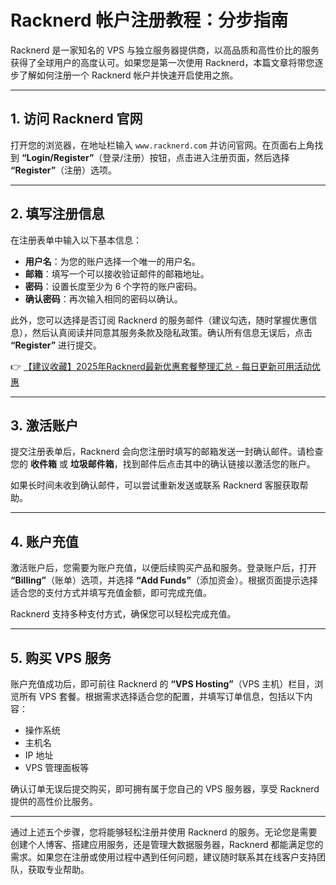 # Racknerd 帐户注册教程：分步指南

Racknerd 是一家知名的 VPS 与独立服务器提供商，以高品质和高性价比的服务获得了全球用户的高度认可。如果您是第一次使用 Racknerd，本篇文章将带您逐步了解如何注册一个 Racknerd 帐户并快速开启使用之旅。

---

## 1. 访问 Racknerd 官网

打开您的浏览器，在地址栏输入 `www.racknerd.com` 并访问官网。在页面右上角找到 **“Login/Register”**（登录/注册）按钮，点击进入注册页面，然后选择 **“Register”**（注册）选项。

---

## 2. 填写注册信息

在注册表单中输入以下基本信息：

- **用户名**：为您的账户选择一个唯一的用户名。
- **邮箱**：填写一个可以接收验证邮件的邮箱地址。
- **密码**：设置长度至少为 6 个字符的账户密码。
- **确认密码**：再次输入相同的密码以确认。

此外，您可以选择是否订阅 Racknerd 的服务邮件（建议勾选，随时掌握优惠信息），然后认真阅读并同意其服务条款及隐私政策。确认所有信息无误后，点击 **“Register”** 进行提交。

👉 [【建议收藏】2025年Racknerd最新优惠套餐整理汇总 - 每日更新可用活动优惠](https://bit.ly/Rack_Nerd)

---

## 3. 激活账户

提交注册表单后，Racknerd 会向您注册时填写的邮箱发送一封确认邮件。请检查您的 **收件箱** 或 **垃圾邮件箱**，找到邮件后点击其中的确认链接以激活您的账户。

如果长时间未收到确认邮件，可以尝试重新发送或联系 Racknerd 客服获取帮助。

---

## 4. 账户充值

激活账户后，您需要为账户充值，以便后续购买产品和服务。登录账户后，打开 **“Billing”**（账单）选项，并选择 **“Add Funds”**（添加资金）。根据页面提示选择适合您的支付方式并填写充值金额，即可完成充值。

Racknerd 支持多种支付方式，确保您可以轻松完成充值。

---

## 5. 购买 VPS 服务

账户充值成功后，即可前往 Racknerd 的 **“VPS Hosting”**（VPS 主机）栏目，浏览所有 VPS 套餐。根据需求选择适合您的配置，并填写订单信息，包括以下内容：

- 操作系统
- 主机名
- IP 地址
- VPS 管理面板等

确认订单无误后提交购买，即可拥有属于您自己的 VPS 服务器，享受 Racknerd 提供的高性价比服务。

---

通过上述五个步骤，您将能够轻松注册并使用 Racknerd 的服务。无论您是需要创建个人博客、搭建应用服务，还是管理大数据服务器，Racknerd 都能满足您的需求。如果您在注册或使用过程中遇到任何问题，建议随时联系其在线客户支持团队，获取专业帮助。